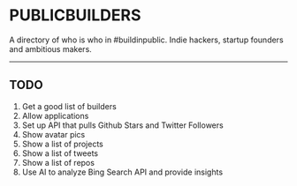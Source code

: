 # PUBLICBUILDERS

A directory of who is who in #buildinpublic. Indie hackers, startup founders and ambitious makers.

----

## TODO

1. Get a good list of builders
2. Allow applications
3. Set up API that pulls Github Stars and Twitter Followers
4. Show avatar pics
5. Show a list of projects
6. Show a list of tweets
7. Show a list of repos
8. Use AI to analyze Bing Search API and provide insights